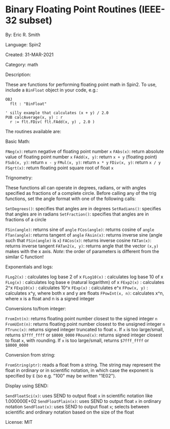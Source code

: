 
# Binary Floating Point Routines (IEEE-32 subset) 

By: Eric R. Smith

Language: Spin2

Created: 31-MAR-2021

Category: math

Description:

These are functions for performing floating point math in Spin2. To use, include a `BinFloat` object in your code, e.g.:
```
OBJ
  flt : "BinFloat"

' silly example that calculates (x + y) / 2.0
PUB calcAverage(x, y) : r
  r := flt.FDiv( flt.FAdd(x, y) , 2.0 )
```

The routines available are:

Basic Math:

`FNeg(x)`:    return negative of floating point number `x`
`FAbs(x)`:    return absolute value of floating point number `x`
`FAdd(x, y)`: return `x + y` (floating point)
`FSub(x, y)`: return `x - y`
`FMul(x, y)`: return `x * y`
`FDiv(x, y)`: return `x / y`
`FSqrt(x)`:   return floating point square root of float `x`


Trignometry:

These functions all can operate in degrees, radians, or with angles specified as fractions of a complete circle. Before calling any of the trig functions, set the angle format with one of the following calls:

`SetDegrees()`:  specifies that angles are in degrees
`SetRadians()`:  specifies that angles are in radians
`SetFraction()`: specifies that angles are in fractions of a circle

`FSin(angle)`:  returns sine of `angle`
`FCos(angle)`:  returns cosine of `angle`
`FTan(angle)`:  returns tangent of `angle`
`FAsin(x)`:     returns inverse sine (angle such that `FSin(angle)` is `x`)
`FACos(x)`:     returns inverse cosine
`FATan(x)`:     returns inverse tangent
`FATan2(x, y)`: returns angle that the vector `(x,y)` makes with the x axis. *Note*: the order of parameters is different from the similar C function!

Exponentials and logs:

`FLog2(x)`    : calculates log base 2 of x
`FLog10(x)`   : calculates log base 10 of x
`FLog(x)`     : calculates log base e (natural logarithm) of x
`FExp2(x)`    : calculates 2^x
`FExp10(x)`   : calculates 10^x
`FExp(x)`     : calculates e^x
`FPow(x, y)`  : calculates x^y, where both x and y are floats
`FPowInt(x, n)`: calculates x^n, where x is a float and n is a signed integer

Conversions to/from integer:

`FromInt(n)`:   returns floating point number closest to the signed integer `n`
`FromUInt(n)`:  returns floating point number closest to the unsigned integer `n`
`FTrunc(x)`:    returns signed integer truncated to float `x`. If `x` is too large/small, returns `$7fff_ffff` or `$8000_0000`
`FRound(x)`:    returns signed integer closest to float `x`, with rounding. If `x` is too large/small, returns `$7fff_ffff` or `$8000_0000`

Conversion from string:

`FromString(ptr)`: reads a float from a string. The string may represent the float in ordinary or in scientific notation, in which case the exponent is specified by `E` (so e.g. "100" may be written "1E02").

Display using SEND:

`SendFloatSci(x)`:   uses SEND to output float `x` in scientific notation like 1.000000E+02
`SendFloatPlain(x)`: uses SEND to output float `x` in ordinary notation
`SendFloat(x)`:      uses SEND to output float `x`; selects between scientific and ordinary notation based on the size of the float

License: MIT
